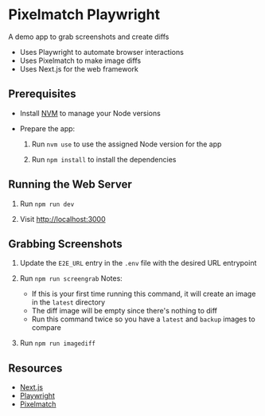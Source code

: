 # Pixelmatch Playwright

A demo app to grab screenshots and create diffs

- Uses Playwright to automate browser interactions
- Uses Pixelmatch to make image diffs
- Uses Next.js for the web framework

## Prerequisites

- Install [NVM](https://github.com/nvm-sh/nvm) to manage your Node versions
- Prepare the app:

  1. Run `nvm use` to use the assigned Node version for the app

  1. Run `npm install` to install the dependencies

## Running the Web Server

1. Run `npm run dev`

1. Visit <http://localhost:3000>

## Grabbing Screenshots

1. Update the `E2E_URL` entry in the `.env` file with the desired URL entrypoint

1. Run `npm run screengrab`
  Notes:

    - If this is your first time running this command, it will create an image in the `latest` directory
    - The diff image will be empty since there's nothing to diff
    - Run this command twice so you have a `latest` and `backup` images to compare

1. Run `npm run imagediff`

## Resources

- [Next.js](https://nextjs.org/docs)
- [Playwright](https://playwright.dev/)
- [Pixelmatch](https://github.com/mapbox/pixelmatch)

